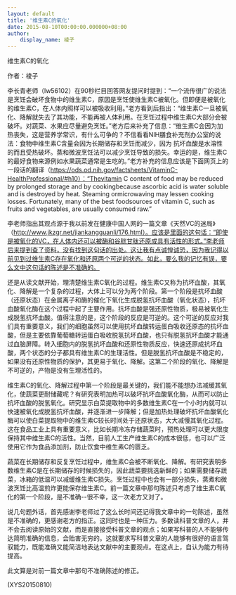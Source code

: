 ```yaml
---
layout: default
title: '维生素C的氧化'
date: 2015-08-10T00:00:00.000000+08:00
author:
    display_name: 棱子
---
```


维生素C的氧化

作者：棱子

李长青老师（lw56102）在90秒栏目回答网友提问时提到：“一个流传很广的说法是烹饪会破坏食物中的维生素C，原因是烹饪使维生素C被氧化。但即便是被氧化的维生素C，在人体内照样可以被吸收利用。”老方看到后指出：“维生素C一旦被氧化、降解就失去了其功能，不能再被人体利用。在烹饪过程中维生素C大部分会被破坏。对蔬菜、水果应尽量避免烹饪。”老方后来补充了信息：“维生素C会因为加热丧失，这是营养学常识，有什么可争的？不信看看NIH膳食补充剂办公室的说法：食物中维生素C含量会因为长期储存和烹饪而减少，因为 抗坏血酸是水溶性的而且受热破坏。蒸和微波烹饪法可以减少烹饪导致的损失。幸运的是，维生素C的最好食物来源例如水果蔬菜通常是生吃的。”老方补充的信息应该是下面网页上的一段话的翻译（https://ods.od.nih.gov/factsheets/VitaminC-HealthProfessional/#h10）：“Thevitamin C content of food may be reduced by prolonged storage and by cookingbecause ascorbic acid is water soluble and is destroyed by heat. Steaming ormicrowaving may lessen cooking losses. Fortunately, many of the best foodsources of vitamin C, such as fruits and vegetables, are usually consumed raw.”

李老师指出其观点源于我以前发在健康中国人网的一篇文章《天然VC的迷局》（http://www.jkzgr.net/jiankangguanli/176.html）。应该是里面的这句话：“即使是被氧化的VC，在人体内还可以被酶和谷胱甘肽还原成具有活性的形式。”李老师后来提到查了资料，没有找到这句话的出处。这让我有点诚惶诚恐，因为我记得以前见到过维生素C存在氧化和还原两个可逆的状态。如此，要么我的记忆有误，要么文中这句话的陈述是不准确的。

还是从读文献开始，理清楚维生素C氧化的过程。维生素C又称为抗坏血酸，其氧化、降解是一个复杂的过程，大体上可以分为两个阶段。第一个阶段是抗坏血酸（还原状态）在金属离子和酶的催化下氧化生成脱氢抗坏血酸（氧化状态），抗坏血酸氧化酶在这个过程中起了主要作用。抗坏血酸是强还原性物质，极易被氧化生成脱氢抗坏血酸。值得注意的是，这个阶段的反应是可逆的。这个可逆的反应对我们具有重要意义，我们的细胞虽然可以使用抗坏血酸转运蛋白吸收还原态的抗坏血酸，但是主要依靠葡萄糖转运蛋白吸收脱氢抗坏血酸，也只有脱氢抗坏血酸才能通过血脑屏障。转入细胞内的脱氢抗坏血酸和还原性物质反应，快速还原成抗坏血酸，两个状态的分子都具有维生素C的生理活性。但是脱氢抗坏血酸是不稳定的，如果没有还原性物质的保护，其更易于氧化、降解。这第二个阶段的氧化、降解是不可逆的，产物是没有生理活性的。

维生素C的氧化、降解过程中第一个阶段是最关键的，我们能不能想办法减缓其氧化，使蔬菜更耐储藏呢？有研究表明加热可以破坏抗坏血酸氧化酶，从而可以防止抗坏血酸的脱氢氧化。研究显示白菜提取物中的多数维生素C在一个小时内就可以快速被氧化成脱氢抗坏血酸，并逐渐进一步降解；但是加热处理破坏抗坏血酸氧化酶可以使白菜提取物中的维生素C较长时间处于还原状态，大大减慢其氧化过程。这在食品工业上具有重要意义，比如长期冷冻存储蔬菜时，预热处理可以更大限度保持其中维生素C的活性。当然，目前人工生产维生素C的成本很低，也可以广泛使用它作为食品添加剂，防止饮食中维生素C的匮乏。

蔬菜在长期储存和反复烹饪过程中，维生素C会被不断氧化、降解。有研究表明多数维生素C是在长期储存的时候损失的，因此蔬菜要挑选新鲜的；如果需要储存蔬菜，冰箱的低温可以减缓维生素C损失。烹饪过程中也会有一部分损失，蒸煮和微波烹饪比高温煎炸更能保存维生素C。前一篇文章中那句陈述只考虑了维生素C氧化的第一个阶段，是不准确--很不幸，这一次老方又对了。

说几句题外话，首先感谢李老师过了这么长时间还记得我文章中的一句陈述，虽然是不准确的，更感谢老方的指正。这同时也是一种压力。多数读科普文章的人，并不会去阅读原始的文献，而是直接接受科普文章的观点；如果写科普的人不能够传达简明准确的信息，会贻害无穷的。这就要求写科普文章的人能够有很好的语言驾驭能力，既能准确又能简洁地表达文献中的主要观点。在这点上，自认为能力有待提高。

此文算是对前一篇文章中那句不准确陈述的修正。

(XYS20150810)

